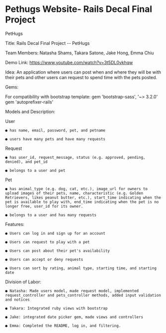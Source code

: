 # Pethugs Website- Rails Decal Final Project
PetHugs

Title:​ Rails Decal Final Project -- PetHugs

Team Members:​ Natasha Shams, Takara Satone, Jake Hong, Emma Chiu

Demo Link:​ https://www.youtube.com/watch?v=3t5DL0vkhqw

Idea: ​An application where users can post when and where they will be with their pets and other users can request to spend time with the pets posted.

Gems:

For compatibility with bootstrap template:
	gem 'bootstrap-sass', '~> 3.2.0' 
	gem 'autoprefixer-rails'

Models and Description:

User

	● has name, email, password, pet, and petname

	● users have many pets and have many requests


Request

	● has user_id, request_message, status (e.g. approved, pending, denied), and pet_id

	● belongs to a user and pet

Pet

	● has animal_type (e.g. dog, cat, etc.), image_url for owners to upload images of their pets, name, characteristic (e.g. Golden Retrievers, likes peanut butter, etc.), start_time indicating when the pet is available to play with, end_time indicating when the pet is no longer free, user_id for its owner. 

	● belongs to a user and has many requests

Features:

	● Users can log in and sign up for an account

	● Users can request to play with a pet

	● Users can post about their pet's availability

	● Users can accept or deny requests

	● Users can sort by rating, animal type, starting time, and starting date


Division of Labor:

	● Natasha: Made users model, made request model, implemented request_controller and pets_controller methods, added input validation and notices

	● Takara: Integrated ruby views with bootstrap

	● Jake: integrated date picker gem, made views and controllers

	● Emma: Completed the README, log in, and filtering.